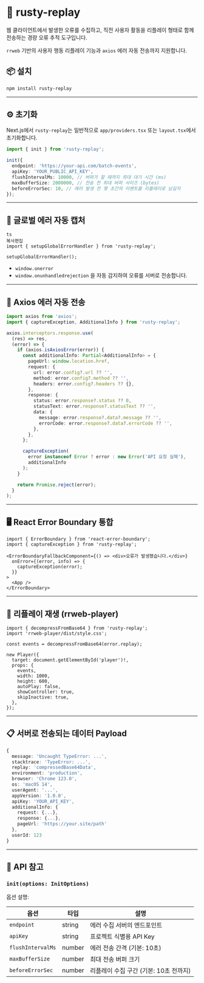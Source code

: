 # 🦀 rusty-replay

웹 클라이언트에서 발생한 오류를 수집하고, 직전 사용자 활동을 리플레이 형태로 함께 전송하는 경량 오류 추적 도구입니다.

`rrweb` 기반의 사용자 행동 리플레이 기능과 `axios` 에러 자동 전송까지 지원합니다.

## 📦 설치

```bash
npm install rusty-replay
```

---

## ⚙️ 초기화

Next.js에서 `rusty-replay`는 일반적으로 `app/providers.tsx` 또는 `layout.tsx`에서 초기화합니다.

```ts
import { init } from 'rusty-replay';

init({
  endpoint: 'https://your-api.com/batch-events',
  apiKey: 'YOUR_PUBLIC_API_KEY',
  flushIntervalMs: 10000, // 버퍼가 찰 때까지 최대 대기 시간 (ms)
  maxBufferSize: 2000000, // 전송 전 최대 버퍼 사이즈 (bytes)
  beforeErrorSec: 10, // 에러 발생 전 몇 초간의 이벤트를 리플레이로 남길지
});
```

---

## 🧠 글로벌 에러 자동 캡처

```
ts
복사편집
import { setupGlobalErrorHandler } from 'rusty-replay';

setupGlobalErrorHandler();

```

- `window.onerror`
- `window.onunhandledrejection`
  을 자동 감지하여 오류를 서버로 전송합니다.

---

## 🔧 Axios 에러 자동 전송

```ts
import axios from 'axios';
import { captureException, AdditionalInfo } from 'rusty-replay';

axios.interceptors.response.use(
  (res) => res,
  (error) => {
    if (axios.isAxiosError(error)) {
      const additionalInfo: Partial<AdditionalInfo> = {
        pageUrl: window.location.href,
        request: {
          url: error.config?.url ?? '',
          method: error.config?.method ?? '',
          headers: error.config?.headers ?? {},
        },
        response: {
          status: error.response?.status ?? 0,
          statusText: error.response?.statusText ?? '',
          data: {
            message: error.response?.data?.message ?? '',
            errorCode: error.response?.data?.errorCode ?? '',
          },
        },
      };

      captureException(
        error instanceof Error ? error : new Error('API 요청 실패'),
        additionalInfo
      );
    }

    return Promise.reject(error);
  }
);
```

---

## 🖥️ React Error Boundary 통합

```tsx
import { ErrorBoundary } from 'react-error-boundary';
import { captureException } from 'rusty-replay';

<ErrorBoundaryFallbackComponent={() => <div>오류가 발생했습니다.</div>}
  onError={(error, info) => {
    captureException(error);
  }}
>
  <App />
</ErrorBoundary>

```

---

## 🔁 리플레이 재생 (rrweb-player)

```tsx
import { decompressFromBase64 } from 'rusty-replay';
import 'rrweb-player/dist/style.css';

const events = decompressFromBase64(error.replay);

new Player({
  target: document.getElementById('player')!,
  props: {
    events,
    width: 1000,
    height: 600,
    autoPlay: false,
    showController: true,
    skipInactive: true,
  },
});
```

---

## 📋 서버로 전송되는 데이터 Payload

```ts
{
  message: 'Uncaught TypeError: ...',
  stacktrace: 'TypeError: ...',
  replay: 'compressedBase64Data',
  environment: 'production',
  browser: 'Chrome 123.0',
  os: 'macOS 14',
  userAgent: '...',
  appVersion: '1.0.0',
  apiKey: 'YOUR_API_KEY',
  additionalInfo: {
    request: {...},
    response: {...},
    pageUrl: 'https://your.site/path'
  },
  userId: 123
}

```

---

## 📎 API 참고

### `init(options: InitOptions)`

옵션 설명:

| 옵션              | 타입   | 설명                                   |
| ----------------- | ------ | -------------------------------------- |
| `endpoint`        | string | 에러 수집 서버의 엔드포인트            |
| `apiKey`          | string | 프로젝트 식별용 API Key                |
| `flushIntervalMs` | number | 에러 전송 간격 (기본: 10초)            |
| `maxBufferSize`   | number | 최대 전송 버퍼 크기                    |
| `beforeErrorSec`  | number | 리플레이 수집 구간 (기본: 10초 전까지) |
